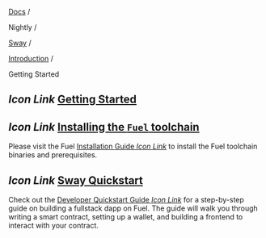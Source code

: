 [Docs](https://docs.fuel.network/) /

Nightly  /

[Sway](https://docs.fuel.network/docs/nightly/sway/) /

[Introduction](https://docs.fuel.network/docs/nightly/sway/introduction/) /

Getting Started

## _Icon Link_ [Getting Started](https://docs.fuel.network/docs/nightly/sway/introduction/getting_started/\#getting-started)

## _Icon Link_ [Installing the `Fuel` toolchain](https://docs.fuel.network/docs/nightly/sway/introduction/getting_started/\#installing-the-fuel-toolchain)

Please visit the Fuel [Installation Guide _Icon Link_](https://docs.fuel.network/guides/installation) to install the Fuel toolchain binaries and prerequisites.

## _Icon Link_ [Sway Quickstart](https://docs.fuel.network/docs/nightly/sway/introduction/getting_started/\#sway-quickstart)

Check out the [Developer Quickstart Guide _Icon Link_](https://docs.fuel.network/guides/quickstart/) for a step-by-step guide on building a fullstack dapp on Fuel. The guide will walk you through writing a smart contract, setting up a wallet, and building a frontend to interact with your contract.